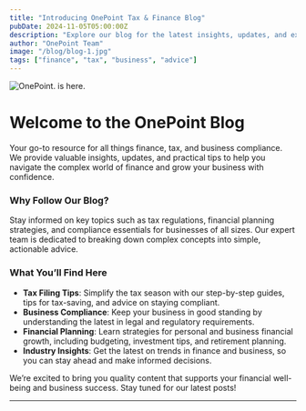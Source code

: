 ```yaml
---
title: "Introducing OnePoint Tax & Finance Blog"
pubDate: 2024-11-05T05:00:00Z
description: "Explore our blog for the latest insights, updates, and expert advice on finance, tax planning, business compliance, and more."
author: "OnePoint Team"
image: "/blog/blog-1.jpg"
tags: ["finance", "tax", "business", "advice"]
---
```

![OnePoint. is here.](/blog/blog-1.jpg)

# Welcome to the OnePoint Blog

Your go-to resource for all things finance, tax, and business compliance. We provide valuable insights, updates, and practical tips to help you navigate the complex world of finance and grow your business with confidence.

### Why Follow Our Blog?

Stay informed on key topics such as tax regulations, financial planning strategies, and compliance essentials for businesses of all sizes. Our expert team is dedicated to breaking down complex concepts into simple, actionable advice.

### What You’ll Find Here

- **Tax Filing Tips**: Simplify the tax season with our step-by-step guides, tips for tax-saving, and advice on staying compliant.
- **Business Compliance**: Keep your business in good standing by understanding the latest in legal and regulatory requirements.
- **Financial Planning**: Learn strategies for personal and business financial growth, including budgeting, investment tips, and retirement planning.
- **Industry Insights**: Get the latest on trends in finance and business, so you can stay ahead and make informed decisions.

We’re excited to bring you quality content that supports your financial well-being and business success. Stay tuned for our latest posts!

---

